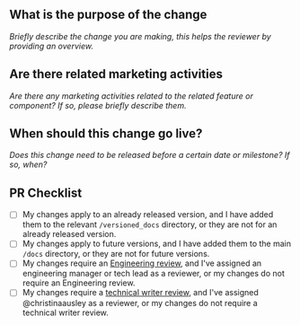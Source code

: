 ## What is the purpose of the change

_Briefly describe the change you are making, this helps the reviewer by providing an overview._

## Are there related marketing activities

_Are there any marketing activities related to the related feature or component? If so, please briefly describe them._

## When should this change go live?

_Does this change need to be released before a certain date or milestone? If so, when?_

## PR Checklist

- [ ] My changes apply to an already released version, and I have added them to the relevant `/versioned_docs` directory, or they are not for an already released version.
- [ ] My changes apply to future versions, and I have added them to the main `/docs` directory, or they are not for future versions.
- [ ] My changes require an [Engineering review](https://github.com/camunda/camunda-platform-docs/blob/main/howtos/documentation-guidelines.md#review-process), and I've assigned an engineering manager or tech lead as a reviewer, or my changes do not require an Engineering review.
- [ ] My changes require a [technical writer review](https://github.com/camunda/camunda-platform-docs/blob/main/howtos/documentation-guidelines.md#review-process), and I've assigned @christinaausley as a reviewer, or my changes do not require a technical writer review.
